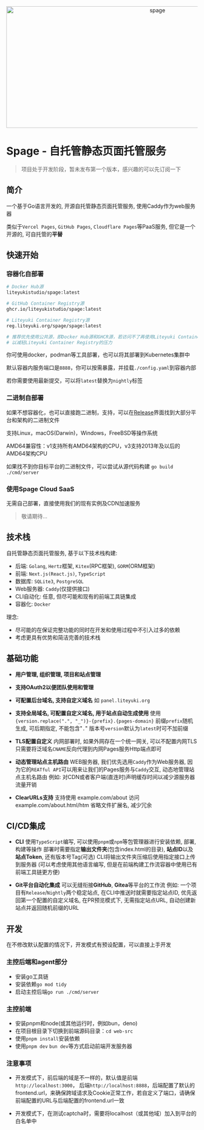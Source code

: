 

<center><img src="https://socialify.git.ci/LiteyukiStudio/spage/image?description=1&font=Bitter&forks=1&issues=1&logo=https%3A%2F%2Fcdn.liteyuki.org%2Flogos%2Fapage.png&name=1&pattern=Overlapping+Hexagons&pulls=1&stargazers=1&theme=Auto" alt="spage" width="780" height="320" />
    <!-- <a href="./README.md">简体中文</a>
    |
    <a href="./README/en.md">English</a>
    |
    <a href="./README/zh.md">繁體中文</a>
    |
    <a href="./README/ja.md">日本語</a>
    |
    <a href="./README/ko.md">한국어</a> -->
</center>

# Spage - 自托管静态页面托管服务

> 项目处于开发阶段，暂未发布第一个版本，感兴趣的可以先订阅一下

## 简介

一个基于Go语言开发的, 开源自托管静态页面托管服务, 使用Caddy作为web服务器

类似于`Vercel Pages`, `GitHub Pages`, `Cloudflare Pages`等PaaS服务, 但它是一个开源的, 可自托管的**平替**

## 快速开始

### 容器化自部署

```bash
# Docker Hub源
liteyukistudio/spage:latest

# GitHub Container Registry源
ghcr.io/liteyukistudio/spage:latest

# Liteyuki Container Registry源
reg.liteyuki.org/spage/spage:latest

# 推荐优先使用公共源，即Docker Hub源和GHCR源，若访问不了再使用Liteyuki Container Registry源
# 以减轻Liteyuki Container Registry的压力
```

你可使用docker，podman等工具部署，也可以将其部署到Kubernetes集群中

默认容器内服务端口是`8888`，你可以按需暴露，并挂载`./config.yaml`到容器内部

若你需要使用最新提交，可以将`latest`替换为`nightly`标签

### 二进制自部署

如果不想容器化，也可以直接跑二进制，支持，可以在[Release](./releases)界面找到大部分平台和架构的二进制文件

支持Linux，macOS(Darwin)，Windows，FreeBSD等操作系统

AMD64兼容性：v1支持所有AMD64架构的CPU，v3支持2013年及以后的AMD64架构CPU

如果找不到你目标平台的二进制文件，可以尝试从源代码构建
    `go build ./cmd/server`

### 使用Spage Cloud SaaS

无需自己部署，直接使用我们的现有实例及CDN加速服务

> 敬请期待...

## 技术栈

自托管静态页面托管服务, 基于以下技术栈构建:
- 后端: `Golang`, `Hertz`框架, `Kitex`(RPC框架), `GORM`(ORM框架)
- 前端: `Next.js(React.js)`, `TypeScript`
- 数据库: `SQLite3`, `PostgreSQL`
- Web服务器: `Caddy`(仅提供接口)
- CLI自动化: 任意, 但尽可能和现有的前端工具链集成
- 容器化: `Docker`

理念:
- 尽可能的在保证完整功能的同时在开发和使用过程中不引入过多的依赖
- 考虑更具有优势和简洁完善的技术栈

## 基础功能

- **用户管理, 组织管理, 项目和站点管理**

- **支持OAuth2以便团队使用和管理**

- **可配置后台域名, 支持自定义域名**
如 `panel.liteyuki.org`

- **支持全局域名, 可配置自定义域名, 用于站点自动生成使用**
使用`{version.replace(".", "_")}-{prefix}.{pages-domain}`
前缀`prefix`随机生成, 可后期指定, 不能包含"`.`"
版本号`version`默认为`latest`时可不加前缀

- **TLS配置自定义**
内网部署时, 如果外网存在一个统一网关, 可以不配置内网TLS
只需要将泛域名`CNAME`反向代理到内网Pages服务Http端点即可

- **动态管理站点主机路由**
WEB服务器, 我们优先选用`Caddy`作为Web服务器, 因为它的`REATful API`可以用来让我们的Pages服务与`Caddy`交互, 动态地管理站点主机名路由
例如: 对CDN或者客户端(直连时)声明缓存时间以减少源服务器流量开销

- **ClearURLs支持**
支持使用 example.com/about 访问 example.com/about.html/htm
省略文件扩展名, 减少冗余

## CI/CD集成

- **CLI**
使用`TypeScript`编写, 可以使用`pnpm`或`npm`等包管理器进行安装依赖, 部署, 构建等操作
部署时需要指定**输出文件夹**(包含index.html的目录), **站点ID**以及**站点Token**, 还有版本号Tag(可选)
CLI将输出文件夹压缩后使用指定接口上传到服务器
(可以考虑使用其他语言编写, 但是在前端构建工作流容器中使用已有前端工具链更方便)

- **Git平台自动化集成**
可以无缝衔接**GitHub**, **Gitea**等平台的工作流
例如: 一个项目有`Release`/`Nightly`两个稳定站点, 在CLI中推送时就需要指定站点ID, 优先返回第一个配置的自定义域名, 在PR预览模式下, 无需指定站点URL, 自动创建新站点并返回随机前缀的URL

## 开发

在不修改默认配置的情况下，开发模式有预设配置，可以直接上手开发

### 主控后端和agent部分

- 安装go工具链
- 安装依赖`go mod tidy`
- 启动主控后端`go run ./cmd/server`

### 主控前端

- 安装pnpm和node(或其他运行时，例如bun，deno)
- 在项目根目录下切换到前端源码目录：`cd web-src`
- 使用`pnpm install`安装依赖
- 使用`pnpm dev` `bun dev`等方式启动前端开发服务器

### 注意事项

- 开发模式下，前后端的域是不一样的，默认值是前端`http://localhost:3000`，
后端`http://localhost:8888`，后端配置了默认的frontend.url，来确保跨域请求及Cookie正常工作，若自定义了端口，请确保前端配置的URL与后端配置的frontend.url一致

- 开发模式下，在测试captcha时，需要将localhost（或其他域）加入到平台的白名单中